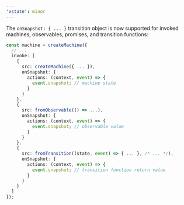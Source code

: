 ```yaml
---
'xstate': minor
---
```


The `onSnapshot: { ... }` transition object is now supported for invoked machines, observables, promises, and transition functions:

```ts
const machine = createMachine({
  // ...
  invoke: [
    {
      src: createMachine({ ... }),
      onSnapshot: {
        actions: (context, event) => {
          event.snapshot; // machine state
        }
      }
    },
    {
      src: fromObservable(() => ...),
      onSnapshot: {
        actions: (context, event) => {
          event.snapshot; // observable value
        }
      }
    },
    {
      src: fromTransition((state, event) => { ... }, /* ... */),
      onSnapshot: {
        actions: (context, event) => {
          event.snapshot; // transition function return value
        }
      }
    }
  ]
});
```
